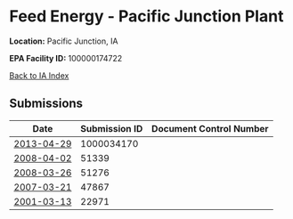 # Feed Energy - Pacific Junction Plant

**Location:** Pacific Junction, IA

**EPA Facility ID:** 100000174722

[Back to IA Index](../../index.md)

## Submissions

| Date | Submission ID | Document Control Number |
|------|--------------|-------------------------|
| [2013-04-29](submissions/1000034170.md) | 1000034170 |  |
| [2008-04-02](submissions/51339.md) | 51339 |  |
| [2008-03-26](submissions/51276.md) | 51276 |  |
| [2007-03-21](submissions/47867.md) | 47867 |  |
| [2001-03-13](submissions/22971.md) | 22971 |  |
